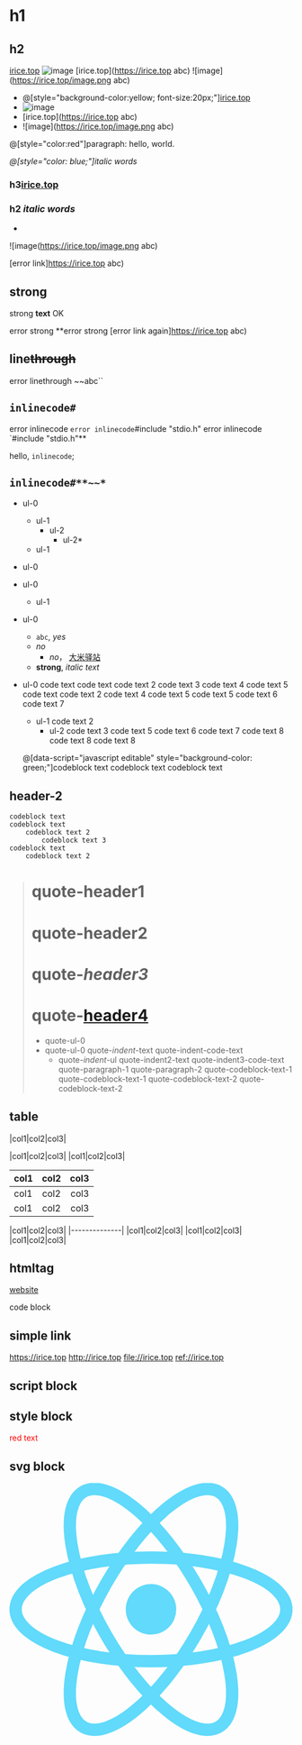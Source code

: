 # h1
## h2 

[irice.top](https://irice.top)
![image](https://irice.top/image.png)
[irice.top](https://irice.top abc)
![image](https://irice.top/image.png abc)

* @[style="background-color:yellow; font-size:20px;"][irice.top](https://irice.top)
* ![image](https://irice.top/image.png)
* [irice.top](https://irice.top abc)
* ![image](https://irice.top/image.png abc)

@[style="color:red"]paragraph: hello, world.

*@[style="color: blue;"]italic words*


### h3[irice.top](https://irice.top)

### h2 *italic words*

*

![image(https://irice.top/image.png abc)

[error link]https://irice.top abc)


## str**on**g

strong **text** OK

error strong **error strong [error link again]https://irice.top abc)

## line~~through~~

error linethrough ~~abc``


## `inlinecode#`

error inlinecode `
error inlinecode `#include "stdio.h"
error inlinecode `#include "stdio.h"**

hello, `inlinecode`;

## `inlinecode#**~~*`

* ul-0
    * ul-1
        * ul-2
            * ul-2*
    * ul-1
* ul-0
* ul-0
    * ul-1
* ul-0
    * `abc`, *yes*
    * _no_
        * _no_， [大米驿站](https://irice.top)
    * **strong**, *italic text*
* ul-0
        code text
        code text
            code text 2
                code text 3
                    code text 4
                        code text 5
        code text
            code text 2
                    code text 4
                        code text 5
                        code text 5
                            code text 6
                                code text 7
    * ul-1
            code text 2
        * ul-2
                code text 3
                        code text 5
                            code text 6
                                code text 7
                                    code text 8
                                    code text 8
                                    code text 8

    @[data-script="javascript editable" style="background-color: green;"]codeblock text
    codeblock text
    codeblock text
                
## header-2

    codeblock text
    codeblock text
        codeblock text 2
            codeblock text 3
	codeblock text
        codeblock text 2

> # quote-header1
> # quote-**header2**
> # quote-*header3*
> # quote-[header4](https://irice.top)
> * quote-ul-0
> * quote-ul-0
>     quote-*indent*-text
>         quote-indent-code-text
>     * quote-*indent*-ul
>         quote-indent2-text
>             quote-indent3-code-text
> quote-paragraph-1
>   quote-paragraph-2
>     quote-codeblock-text-1
>     quote-codeblock-text-1
>         quote-codeblock-text-2
>         quote-codeblock-text-2


## table
|col1|col2|col3|

|col1|col2|col3|
|col1|col2|col3|



|col1|col2|col3|
|:---|:---:|---:|
|col1|col2|col3|
|col1|col2|col3|

|col1|col2|col3|
|--------------|
|col1|col2|col3|
|col1|col2|col3|
|col1|col2|col3|



## htmltag

<a href="https://www.baidu.com">website
</a>

<div>
    code block
</div>



## simple link

<https://irice.top>
<http://irice.top>
<file://irice.top>
<ref://irice.top>



## script block
<script type="text/javascript">
var a = 'markdown';
window.alert('hello, ' + a);
</script>

## style block
<span id="aaa">red text</span>
<style type="text/css">
#aaa {
    color: red;
}
</style>


## svg block
<svg xmlns="http://www.w3.org/2000/svg" viewBox="-11.5 -10.23174 23 20.46348">
  <title>React Logo</title>
  <circle cx="0" cy="0" r="2.05" fill="#61dafb"/>
  <g stroke="#61dafb" stroke-width="1" fill="none">
    <ellipse rx="11" ry="4.2"/>
    <ellipse rx="11" ry="4.2" transform="rotate(60)"/>
    <ellipse rx="11" ry="4.2" transform="rotate(120)"/>
  </g>
</svg>
